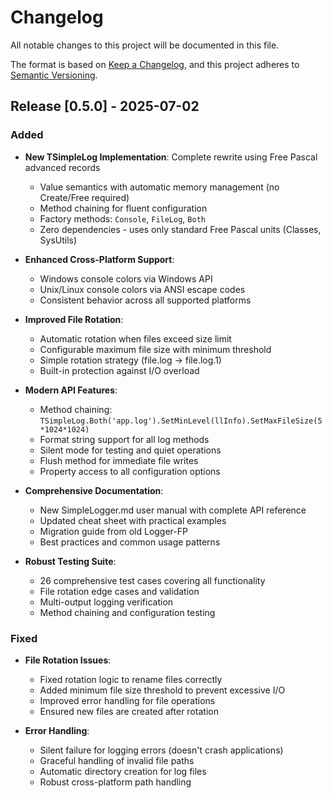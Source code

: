 # Changelog

All notable changes to this project will be documented in this file.

The format is based on [Keep a Changelog](https://keepachangelog.com/en/1.0.0/),
and this project adheres to [Semantic Versioning](https://semver.org/spec/v2.0.0.html).

## Release [0.5.0] - 2025-07-02

### Added

- **New TSimpleLog Implementation**: Complete rewrite using Free Pascal advanced records
  - Value semantics with automatic memory management (no Create/Free required)
  - Method chaining for fluent configuration
  - Factory methods: `Console`, `FileLog`, `Both`
  - Zero dependencies - uses only standard Free Pascal units (Classes, SysUtils)

- **Enhanced Cross-Platform Support**:
  - Windows console colors via Windows API
  - Unix/Linux console colors via ANSI escape codes
  - Consistent behavior across all supported platforms

- **Improved File Rotation**:
  - Automatic rotation when files exceed size limit
  - Configurable maximum file size with minimum threshold
  - Simple rotation strategy (file.log → file.log.1)
  - Built-in protection against I/O overload

- **Modern API Features**:
  - Method chaining: `TSimpleLog.Both('app.log').SetMinLevel(llInfo).SetMaxFileSize(5*1024*1024)`
  - Format string support for all log methods
  - Silent mode for testing and quiet operations
  - Flush method for immediate file writes
  - Property access to all configuration options

- **Comprehensive Documentation**:
  - New SimpleLogger.md user manual with complete API reference
  - Updated cheat sheet with practical examples
  - Migration guide from old Logger-FP
  - Best practices and common usage patterns

- **Robust Testing Suite**:
  - 26 comprehensive test cases covering all functionality
  - File rotation edge cases and validation
  - Multi-output logging verification
  - Method chaining and configuration testing


### Fixed

- **File Rotation Issues**:
  - Fixed rotation logic to rename files correctly
  - Added minimum file size threshold to prevent excessive I/O
  - Improved error handling for file operations
  - Ensured new files are created after rotation

- **Error Handling**:
  - Silent failure for logging errors (doesn't crash applications)
  - Graceful handling of invalid file paths
  - Automatic directory creation for log files
  - Robust cross-platform path handling